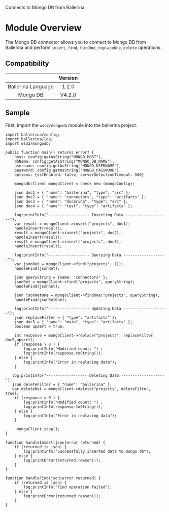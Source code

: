 Connects to Mongo DB from Ballerina.

# Module Overview

The Mongo DB connector allows you to connect to Mongo DB from Ballerina and perform `insert`, `find`, `findOne`, `replaceOne`, `delete` operations.

## Compatibility

|                             |       Version               |
|:---------------------------:|:---------------------------:|
| Ballerina Language          | 1.2.0                       |
| Mongo DB                    | V4.2.0                      |

## Sample

First, import the `wso2/mongodb` module into the ballerina project.

```ballerina
import ballerina/config;
import ballerina/log;
import wso2/mongodb;

public function main() returns error? {
    host: config:getAsString("MONGO_HOST"),
    dbName: config:getAsString("MONGO_DB_NAME"),
    username: config:getAsString("MONGO_USERNAME"),
    password: config:getAsString("MONGO_PASSWORD"),
    options: {sslEnabled: false, serverSelectionTimeout: 500}

    mongodb:Client mongoClient = check new (mongoConfig);

    json doc1 = { "name": "ballerina", "type": "src" };
    json doc2 = { "name": "connectors", "type": "artifacts" };
    json doc3 = { "name": "docerina", "type": "src" };
    json doc4 = { "name": "test", "type": "artifacts" };

    log:printInfo("------------------ Inserting Data -------------------");
    var result = mongoClient->insert("projects", doc1);
    handleInsert(result);
    result = mongoClient->insert("projects", doc2);
    handleInsert(result);
    result = mongoClient->insert("projects", doc3);
    handleInsert(result);
  
    log:printInfo("------------------ Querying Data -------------------");
    var jsonRet = mongoClient->find("projects", ());
    handleFind(jsonRet);

    json queryString = {name: "connectors" };
    jsonRet = mongoClient->find("projects", queryString);
    handleFind(jsonRet);

    json jsonRetOne = mongoClient->findOne("projects", queryString);
    handleFind(jsonRetOne);

    log:printInfo("------------------ Updating Data -------------------");
    json replaceFilter = { "type": "artifacts" };
    json doc5 = { "name": "main", "type": "artifacts" };
    boolean upsert = true;

    int response = mongoClient->replace("projects", replaceFilter, doc5,upsert);
    if (response > 0 ) {
        log:printInfo("Modified count: ") ;
        log:printInfo(response.toString());
    } else {
        log:printInfo("Error in replacing data");
    }

   log:printInfo("------------------ Deleting Data -------------------");
   json deleteFilter = { "name": "ballerina" };
   var deleteRet = mongoClient->delete("projects", deleteFilter, true);
    if (response > 0 ) {
        log:printInfo("Modified count: ") ;
        log:printInfo(response.toString());
    } else {
        log:printInfo("Error in replacing data");
    }

     mongoClient.stop();
}

function handleInsert(json|error returned) {
    if (returned is json) {
        log:printInfo("Successfully inserted data to mongo db");
    } else {
        log:printError(returned.reason());
    }
}

function handleFind(json|error returned) {
    if (returned is json) {
        log:printInfo("Find operation failed");
    } else {
        log:printError(returned.reason());
    }
}
```
